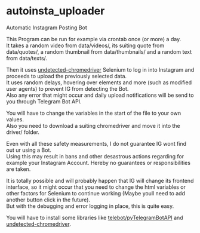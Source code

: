 # autoinsta_uploader
Automatic Instagram Posting Bot<br/>

This Program can be run for example via crontab once (or more) a day.<br/>
It takes a random video from data/videos/, its suiting quote from data/quotes/, a random thumbnail from data/thumbnails/ and a random text from data/texts/.<br/>

Then it uses [undetected-chromedriver](https://github.com/ultrafunkamsterdam/undetected-chromedriver) Selenium to log in into Instagram and proceeds to upload the previously selected data.<br/>
It uses random delays, hovering over elements and more (such as modified user agents) to prevent IG from detecting the Bot.<br/>
Also any error that might occur and daily upload notifications will be send to you through Telegram Bot API.<br/>

You will have to change the variables in the start of the file to your own values.<br/>
Also you need to download a suiting chromedriver and move it into the driver/ folder.<br/>

Even with all these safety measurements, I do not guarantee IG wont find out ur using a Bot.<br/>
Using this may result in bans and other desastrous actions regarding for example your Instagram Account. Hereby no guarantees or responsibilities are taken.<br/>

It is totally possible and will probably happen that IG will change its frontend interface, so it might occur that you need to change the html variables or other factors for Selenium to continue working (Maybe youll need to add another button click in the future).<br/>
But with the debugging and error logging in place, this is quite easy.<br/>

You will have to install some libraries like [telebot/pyTelegramBotAPI](https://github.com/eternnoir/pyTelegramBotAPI) and [undetected-chromedriver](https://github.com/ultrafunkamsterdam/undetected-chromedriver).<br/>

